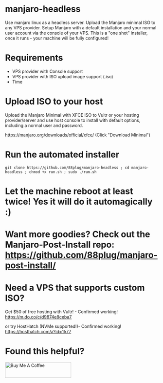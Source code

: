 # manjaro-headless
Use manjaro linux as a headless server.  Upload the Manjaro minimal ISO to any VPS provider.  Setup Manjaro with a default installation and your normal user account via the console of your VPS. This is a "one shot" installer, once it runs - your machine will be fully configured!

# Requirements
- VPS provider with Console support
- VPS provider with ISO upload image support (.iso)
- Time

# Upload ISO to your host
Upload the Manjaro Minimal with XFCE ISO to Vultr or your hosting provider/server and 
use host console to install with default options, including a normal user and password.

https://manjaro.org/downloads/official/xfce/
(Click "Download Minimal")

# Run the automated installer

```git clone https://github.com/88plug/manjaro-headless ; cd manjaro-headless ; chmod +x run.sh ; sudo ./run.sh```

# Let the machine reboot at least twice! Yes it will do it automagically :)

# Want more goodies?  Check out the Manjaro-Post-Install repo: https://github.com/88plug/manjaro-post-install/

# Need a VPS that supports custom ISO?

Get $50 of free hosting with Vultr! - Confirmed working!
https://m.do.co/c/d9874e8ceba7

or try HostHatch (NVMe supported!)- Confirmed working!
https://hosthatch.com/a?id=1577

# Found this helpful?

<a href="https://www.buymeacoffee.com/88plug" target="_blank"><img src="https://cdn.buymeacoffee.com/buttons/default-orange.png" alt="Buy Me A Coffee" style="height: 51px !important;width: 217px !important;" ></a>
